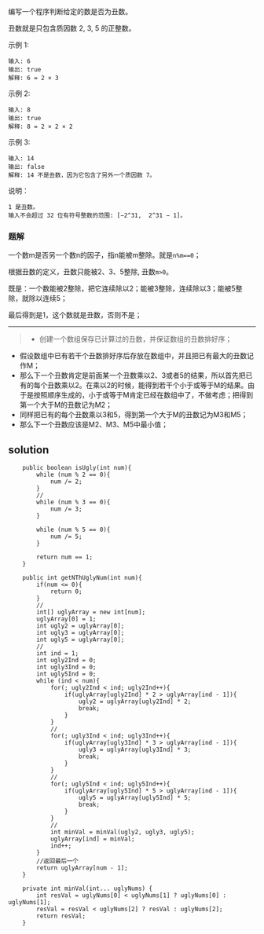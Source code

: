 编写一个程序判断给定的数是否为丑数。

丑数就是只包含质因数 2, 3, 5 的正整数。

示例 1:
```
输入: 6
输出: true
解释: 6 = 2 × 3
```
示例 2:
```
输入: 8
输出: true
解释: 8 = 2 × 2 × 2
```
示例 3:
```
输入: 14
输出: false 
解释: 14 不是丑数，因为它包含了另外一个质因数 7。
```

说明：
```
1 是丑数。
输入不会超过 32 位有符号整数的范围: [−2^31,  2^31 − 1]。
```

### 题解

一个数m是否另一个数n的因子，指n能被m整除。就是`n%m==0`；

根据丑数的定义，丑数只能被2、3、5整除, 丑数`m>0`。

既是：一个数能被2整除，把它连续除以2；能被3整除，连续除以3；能被5整除，就除以连续5；

最后得到是1，这个数就是丑数，否则不是；


---

>+ 创建一个数组保存已计算过的丑数，并保证数组的丑数排好序；
+ 假设数组中已有若干个丑数排好序后存放在数组中，并且把已有最大的丑数记作M；
+ 那么下一个丑数肯定是前面某一个丑数乘以2、3或者5的结果，所以首先把已有的每个丑数乘以2。在乘以2的时候，能得到若干个小于或等于M的结果。由于是按照顺序生成的，小于或等于M肯定已经在数组中了，不做考虑；把得到第一个大于M的丑数记为M2；
+ 同样把已有的每个丑数乘以3和5，得到第一个大于M的丑数记为M3和M5；
+ 那么下一个丑数应该是M2、M3、M5中最小值；

## solution

```
	public boolean isUgly(int num){
        while (num % 2 == 0){
            num /= 2;
        }
        //
        while (num % 3 == 0){
            num /= 3;
        }

        while (num % 5 == 0){
            num /= 5;
        }

        return num == 1;
    }
```

```
    public int getNThUglyNum(int num){
        if(num <= 0){
            return 0;
        }
        //
        int[] uglyArray = new int[num];
        uglyArray[0] = 1;
        int ugly2 = uglyArray[0];
        int ugly3 = uglyArray[0];
        int ugly5 = uglyArray[0];
        //
        int ind = 1;
        int ugly2Ind = 0;
        int ugly3Ind = 0;
        int ugly5Ind = 0;
        while (ind < num){
            for(; ugly2Ind < ind; ugly2Ind++){
                if(uglyArray[ugly2Ind] * 2 > uglyArray[ind - 1]){
                    ugly2 = uglyArray[ugly2Ind] * 2;
                    break;
                }
            }
            //
            for(; ugly3Ind < ind; ugly3Ind++){
                if(uglyArray[ugly3Ind] * 3 > uglyArray[ind - 1]){
                    ugly3 = uglyArray[ugly3Ind] * 3;
                    break;
                }
            }
            //
            for(; ugly5Ind < ind; ugly5Ind++){
                if(uglyArray[ugly5Ind] * 5 > uglyArray[ind - 1]){
                    ugly5 = uglyArray[ugly5Ind] * 5;
                    break;
                }
            }
            //
            int minVal = minVal(ugly2, ugly3, ugly5);
            uglyArray[ind] = minVal;
            ind++;
        }
        //返回最后一个
        return uglyArray[num - 1];
    }

    private int minVal(int... uglyNums) {
        int resVal = uglyNums[0] < uglyNums[1] ? uglyNums[0] : uglyNums[1];
        resVal = resVal < uglyNums[2] ? resVal : uglyNums[2];
        return resVal;
    }
```